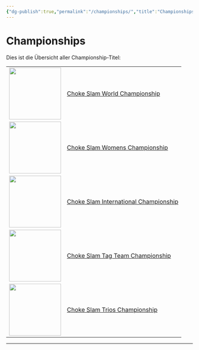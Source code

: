 ```yaml
---
{"dg-publish":true,"permalink":"/championships/","title":"Championships","noteIcon":"🏆"}
---
```


# Championships
Dies ist die Übersicht aller Championship-Titel:

<table>
  <tr>
    <td><img src="/choke-slam-wrestling/img/user/z_Images/Choke Slam World Championship.png" width="140"></td>
    <td><a href="Choke%20Slam%20World%20Championship.md">Choke Slam World Championship</a></td>
  </tr>
  <tr>
    <td><img src="/choke-slam-wrestling/img/user/z_Images/Choke Slam Womens Championship.png" width="140"></td>
    <td><a href="Choke%20Slam%20Womens%20Championship.md">Choke Slam Womens Championship</a></td>
  </tr>
  <tr>
    <td><img src="/choke-slam-wrestling/img/user/z_Images/Choke Slam International Championship.png" width="140"></td>
    <td><a href="Choke%20Slam%20International%20Championship.md">Choke Slam International Championship</a></td>
  </tr>
   <tr>
    <td><img src="/choke-slam-wrestling/img/user/z_Images/Choke Slam Tag Team Championship.png" width="140"></td>
    <td><a href="Choke%20Slam%20Tag%20Team%20Championship.md">Choke Slam Tag Team Championship</a></td>
  </tr>
  <tr>
    <td><img src="/choke-slam-wrestling/img/user/z_Images/Choke Slam Trios Championship.png" width="140"></td>
    <td><a href="choke-slam-trios-championship">Choke Slam Trios Championship</a></td>
  </tr>
</table>

---
